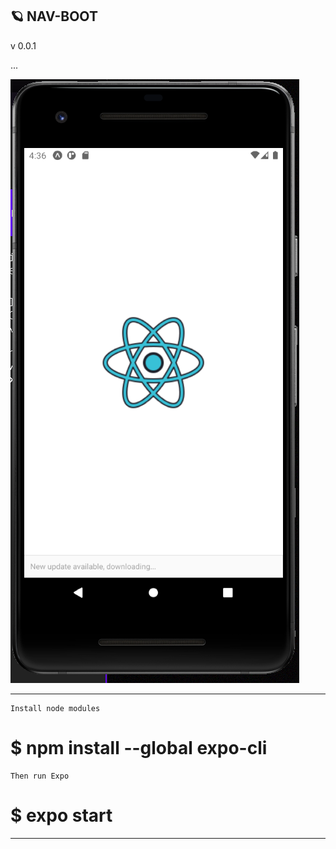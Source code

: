 ## 🪐 NAV-BOOT

v 0.0.1

...

![Image of Screen](/assets/image/screen-v1.PNG)

------

    Install node modules

#  $ npm install --global expo-cli

    Then run Expo

#  $ expo start

------